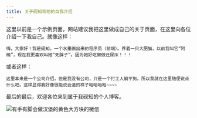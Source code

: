 ```yaml
---
title: 关于砚知和他的自我介绍
---
```


这里以前是一个示例页面，网站建议我把这里做成自己的关于页面，在这里向各位介绍一下我自己。就像这样：   
   

`
嗨，大家好！我是砚知，一个水墨画出来的程序员（前端）。养着一只大肥猫，以前我叫它“阿楠”，现在我更喜欢叫她“死胖子”。因为她好吃懒做还尿床！！！
`   

或者这样：   

`
这里本来是一个公司介绍，但是我没有公司，只是一个打工人躺平狗。所以我就在这里随便说点什么吧。这样显得我好像很能说会道的样子哈哈哈哈~~~~
`   

最后的最后，欢迎各位来到属于我砚知的个人博客。

![有手有脚会做汉堡的黄色大方块的微信](https://p1-juejin.byteimg.com/tos-cn-i-k3u1fbpfcp/6c6d9f580b974d74a6d5ac53c367e55c~tplv-k3u1fbpfcp-watermark.image?)

